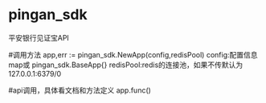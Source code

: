 # pingan_sdk
平安银行见证宝API

#调用方法
app,err := pingan_sdk.NewApp(config,redisPool)
config:配置信息 map或 pingan_sdk.BaseApp{}
redisPool:redis的连接池，如果不传默认为127.0.0.1:6379/0

#api调用，具体看文档和方法定义
app.func()
